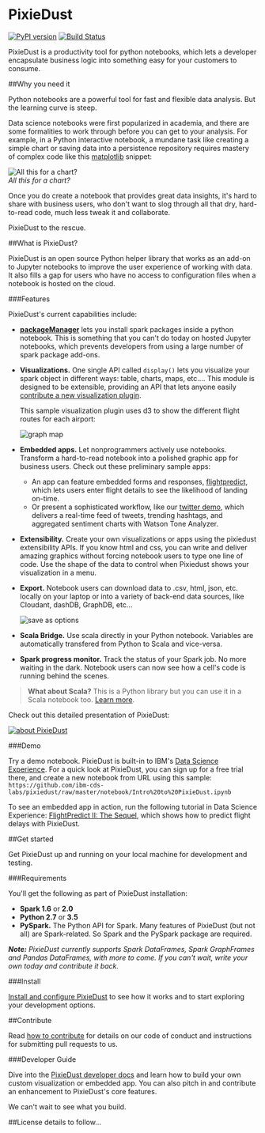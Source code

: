# PixieDust

[![PyPI version](https://badge.fury.io/py/pixiedust.svg)](https://badge.fury.io/py/pixiedust)
[![Build Status](https://travis-ci.org/ibm-cds-labs/pixiedust.svg?branch=master)](https://travis-ci.org/ibm-cds-labs/pixiedust)  

PixieDust is a productivity tool for python notebooks, which lets a developer encapsulate business logic into something easy for your customers to consume.

##Why you need it

Python notebooks are a powerful tool for fast and flexible data analysis. But the learning curve is steep.

Data science notebooks were first popularized in academia, and there are some formalities to work through before you can get to your analysis. For example, in a Python interactive notebook, a mundane task like creating a simple chart or saving data into a persistence repository requires mastery of complex code like this [matplotlib](http://matplotlib.org/) snippet:

![All this for a chart?](https://developer.ibm.com/wp-content/uploads/sites/85/2016/10/hairymatplotlib.png)<br>
*All this for a chart?*

Once you do create a notebook that provides great data insights, it&#39;s hard to share with business users, who don't want to slog through all that dry, hard-to-read code, much less tweak it and collaborate.

PixieDust to the rescue. 

##What is PixieDust?

PixieDust is an open source Python helper library that works as an add-on to Jupyter notebooks to improve the user experience of working with data. It also fills a gap for users who have no access to configuration files when a notebook is hosted on the cloud.

###Features

PixieDust's current capabilities include:

- **[packageManager](https://github.com/ibm-cds-labs/pixiedust/wiki/Package-Manager)** lets you install spark packages inside a python notebook. This is something that you can't do today on hosted Jupyter notebooks, which prevents developers from using a large number of spark package add-ons.

- **Visualizations.** One single API called `display()` lets you visualize your spark object in different ways: table, charts, maps, etc.... This module is designed to be extensible, providing an API that lets anyone easily [contribute a new visualization plugin](https://github.com/ibm-cds-labs/pixiedust/wiki/How-to-write-a-new-PixieDust-visualization). 
   
   This sample visualization plugin uses d3 to show the different flight routes for each airport:

   ![graph map](http://developer.ibm.com/clouddataservices/wp-content/uploads/sites/47/2016/07/pd_graphmap.png)
- **Embedded apps.** Let nonprogrammers actively use notebooks. Transform a hard-to-read notebook into a polished graphic app for business users. Check out these preliminary sample apps: 

   - An app can feature embedded forms and responses, [flightpredict](https://github.com/ibm-cds-labs/simple-data-pipe-connector-flightstats/tree/master/pixiedust_flightpredict), which lets users enter flight details to see the likelihood of landing on-time.
   - Or present a sophisticated workflow, like our [twitter demo](https://github.com/ibm-cds-labs/pixiedust_incubator/tree/master/twitterdemo), which delivers a real-time feed of tweets, trending hashtags, and aggregated sentiment charts with Watson Tone Analyzer. 

- **Extensibility.** Create your own visualizations or apps using the pixiedust extensibility APIs. If you know html and css, you can write and deliver amazing graphics without forcing notebook users to type one line of code. Use the shape of the data to control when Pixiedust shows your visualization in a menu.

- **Export.** Notebook users can download data to .csv, html, json, etc. locally on your laptop or into a variety of back-end data sources, like Cloudant, dashDB, GraphDB, etc...

   ![save as options](http://developer.ibm.com/clouddataservices/wp-content/uploads/sites/47/2016/07/pd_download.png)
- **Scala Bridge.** Use scala directly in your Python notebook. Variables are automatically transfered from Python to Scala and vice-versa. 

- **Spark progress monitor.** Track the status of your Spark job. No more waiting in the dark. Notebook users can now see how a cell's code is running behind the scenes.

>**What about Scala?** This is a Python library but you can use it in a Scala notebook too. [Learn more](https://ibm-cds-labs.github.io/pixiedust/scalabridge.html).  

Check out this detailed presentation of PixieDust: 

[![about PixieDust](https://img.youtube.com/vi/JcMefQ_o9oU/0.jpg)](https://www.youtube.com/watch?v=JcMefQ_o9oU) 

###Demo

Try a demo notebook. PixieDust is built-in to IBM's [Data Science Experience](http://datascience.ibm.com/). For a quick look at PixieDust, you can sign up for a free trial there, and create a new notebook from URL using this sample: `https://github.com/ibm-cds-labs/pixiedust/raw/master/notebook/Intro%20to%20PixieDust.ipynb` 

To see an embedded app in action, run the following tutorial in Data Science Experience: [FlightPredict II: The Sequel](https://medium.com/ibm-watson-data-lab/flightpredict-ii-the-sequel-fb613afd6e91), which shows how to predict flight delays with PixieDust.

##Get started

Get PixieDust up and running on your local machine for development and testing. 

###Requirements

You'll get the following as part of PixieDust installation:


- **Spark 1.6** or **2.0** 
- **Python 2.7** or **3.5** 
- **PySpark.** The Python API for Spark. Many features of PixieDust (but not all) are Spark-related.  So Spark and the PySpark package are required.


_**Note:** PixieDust currently supports Spark DataFrames, Spark GraphFrames and Pandas DataFrames, with more to come. If you can't wait, write your own today and contribute it back._

###Install

[Install and configure PixieDust](https://ibm-cds-labs.github.io/pixiedust/install.html) to see how it works and to start exploring your development options.

##Contribute

Read [how to contribute](https://ibm-cds-labs.github.io/pixiedust/contribute.html) for details on our code of conduct and instructions for submitting pull requests to us. 

###Developer Guide

Dive into the [PixieDust developer docs](https://ibm-cds-labs.github.io/pixiedust/) and learn how to build your own custom visualization or embedded app. You can also pitch in and contribute an enhancement to PixieDust's core features. 

We can't wait to see what you build.

##License
details to follow...
